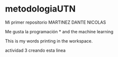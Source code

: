 # metodologiaUTN

Mi primer repositorio MARTINEZ DANTE NICOLAS 

Me gusta la programación * and the machine learning

This is my words printing in the workspace. 

actividad 3 creando esta linea
